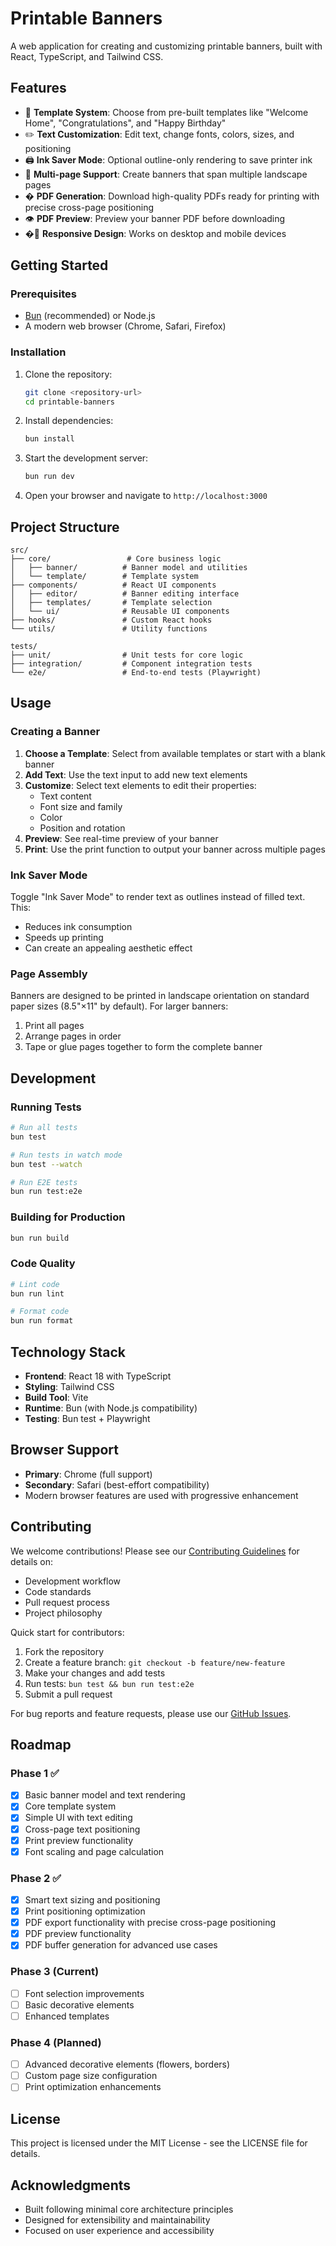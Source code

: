 # Printable Banners

A web application for creating and customizing printable banners, built with React, TypeScript, and Tailwind CSS.

## Features

- 🎨 **Template System**: Choose from pre-built templates like "Welcome Home", "Congratulations", and "Happy Birthday"
- ✏️ **Text Customization**: Edit text, change fonts, colors, sizes, and positioning
- 🖨️ **Ink Saver Mode**: Optional outline-only rendering to save printer ink
- 📄 **Multi-page Support**: Create banners that span multiple landscape pages
- � **PDF Generation**: Download high-quality PDFs ready for printing with precise cross-page positioning
- 👁️ **PDF Preview**: Preview your banner PDF before downloading
- �🔧 **Responsive Design**: Works on desktop and mobile devices

## Getting Started

### Prerequisites

- [Bun](https://bun.sh/) (recommended) or Node.js
- A modern web browser (Chrome, Safari, Firefox)

### Installation

1. Clone the repository:

   ```bash
   git clone <repository-url>
   cd printable-banners
   ```

2. Install dependencies:

   ```bash
   bun install
   ```

3. Start the development server:

   ```bash
   bun run dev
   ```

4. Open your browser and navigate to `http://localhost:3000`

## Project Structure

```
src/
├── core/                 # Core business logic
│   ├── banner/          # Banner model and utilities
│   └── template/        # Template system
├── components/          # React UI components
│   ├── editor/          # Banner editing interface
│   ├── templates/       # Template selection
│   └── ui/              # Reusable UI components
├── hooks/               # Custom React hooks
└── utils/               # Utility functions

tests/
├── unit/                # Unit tests for core logic
├── integration/         # Component integration tests
└── e2e/                 # End-to-end tests (Playwright)
```

## Usage

### Creating a Banner

1. **Choose a Template**: Select from available templates or start with a blank banner
2. **Add Text**: Use the text input to add new text elements
3. **Customize**: Select text elements to edit their properties:
   - Text content
   - Font size and family
   - Color
   - Position and rotation
4. **Preview**: See real-time preview of your banner
5. **Print**: Use the print function to output your banner across multiple pages

### Ink Saver Mode

Toggle "Ink Saver Mode" to render text as outlines instead of filled text. This:

- Reduces ink consumption
- Speeds up printing
- Can create an appealing aesthetic effect

### Page Assembly

Banners are designed to be printed in landscape orientation on standard paper sizes (8.5"×11" by default). For larger banners:

1. Print all pages
2. Arrange pages in order
3. Tape or glue pages together to form the complete banner

## Development

### Running Tests

```bash
# Run all tests
bun test

# Run tests in watch mode
bun test --watch

# Run E2E tests
bun run test:e2e
```

### Building for Production

```bash
bun run build
```

### Code Quality

```bash
# Lint code
bun run lint

# Format code
bun run format
```

## Technology Stack

- **Frontend**: React 18 with TypeScript
- **Styling**: Tailwind CSS
- **Build Tool**: Vite
- **Runtime**: Bun (with Node.js compatibility)
- **Testing**: Bun test + Playwright

## Browser Support

- **Primary**: Chrome (full support)
- **Secondary**: Safari (best-effort compatibility)
- Modern browser features are used with progressive enhancement

## Contributing

We welcome contributions! Please see our [Contributing Guidelines](./CONTRIBUTING.md) for details on:

- Development workflow
- Code standards  
- Pull request process
- Project philosophy

Quick start for contributors:
1. Fork the repository
2. Create a feature branch: `git checkout -b feature/new-feature`
3. Make your changes and add tests
4. Run tests: `bun test && bun run test:e2e`
5. Submit a pull request

For bug reports and feature requests, please use our [GitHub Issues](https://github.com/radicand/printable-banners/issues).

## Roadmap

### Phase 1 ✅

- [x] Basic banner model and text rendering
- [x] Core template system
- [x] Simple UI with text editing
- [x] Cross-page text positioning
- [x] Print preview functionality
- [x] Font scaling and page calculation

### Phase 2 ✅

- [x] Smart text sizing and positioning
- [x] Print positioning optimization
- [x] PDF export functionality with precise cross-page positioning
- [x] PDF preview functionality
- [x] PDF buffer generation for advanced use cases

### Phase 3 (Current)

- [ ] Font selection improvements
- [ ] Basic decorative elements
- [ ] Enhanced templates

### Phase 4 (Planned)

- [ ] Advanced decorative elements (flowers, borders)
- [ ] Custom page size configuration
- [ ] Print optimization enhancements

## License

This project is licensed under the MIT License - see the LICENSE file for details.

## Acknowledgments

- Built following minimal core architecture principles
- Designed for extensibility and maintainability
- Focused on user experience and accessibility
